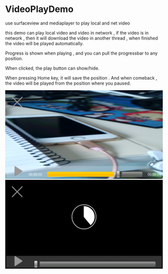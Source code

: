 # VideoPlayDemo
use surfaceview and mediaplayer to play local and net video

this demo can play local video and video in network ,  if the video is in network , then it will download the video in another thread , when finished the video will be played automatically.

Progress is shown when playing , and you can pull the progressbar to any position.

When clicked, the play button can show/hide.

When pressing Home key,   it will save the position .  And when comeback , the video will be played from the position where you paused.

![image](https://github.com/peterforme/VideoPlayDemo/blob/master/showpic/360%E6%89%8B%E6%9C%BA%E5%8A%A9%E6%89%8B%E6%88%AA%E5%9B%BE0302_10_01_01.png)
![image](https://github.com/peterforme/VideoPlayDemo/blob/master/showpic/360%E6%89%8B%E6%9C%BA%E5%8A%A9%E6%89%8B%E6%88%AA%E5%9B%BE0302_10_34_01.png)
